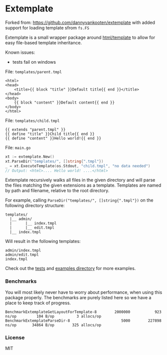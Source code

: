 # Extemplate

Forked from: https://github.com/dannyvankooten/extemplate with added support for loading template sfrom `fs.FS`

Extemplate is a small wrapper package around [html/template](https://golang.org/pkg/html/template/) to allow for easy file-based template inheritance.

Known issues:
- tests fail on windows

File: `templates/parent.tmpl`
```text
<html>
<head>
	<title>{{ block "title" }}Default title{{ end }}</title>
</head>
<body>
	{{ block "content" }}Default content{{ end }} 
</body>
</html>
```

File: `templates/child.tmpl`
```text
{{ extends "parent.tmpl" }}
{{ define "title" }}Child title{{ end }}
{{ define "content" }}Hello world!{{ end }}
```

File: `main.go`
```go
xt := extemplate.New()
xt.ParseDir("templates/", []string{".tmpl"})
_ = xt.ExecuteTemplate(os.Stdout, "child.tmpl", "no data needed") 
// Output: <html>.... Hello world! ....</html>
```

Extemplate recursively walks all files in the given directory and will parse the files matching the given extensions as a template. Templates are named by path and filename, relative to the root directory.

For example, calling `ParseDir("templates/", []string{".tmpl"})` on the following directory structure:

```text
templates/
  |__ admin/
  |      |__ index.tmpl
  |      |__ edit.tmpl
  |__ index.tmpl
```

Will result in the following templates:

```text
admin/index.tmpl
admin/edit.tmpl
index.tmpl
```

Check out the [tests](https://github.com/dannyvankooten/extemplate/blob/master/template_test.go) and [examples directory](https://github.com/dannyvankooten/extemplate/tree/master/examples) for more examples.

### Benchmarks

You will most likely never have to worry about performance, when using this package properly. 
The benchmarks are purely listed here so we have a place to keep track of progress.

```
BenchmarkExtemplateGetLayoutForTemplate-8   	 2000000	       923 ns/op	     104 B/op	       3 allocs/op
BenchmarkExtemplateParseDir-8               	    5000	    227898 ns/op	   34864 B/op	     325 allocs/op
```

### License

MIT
